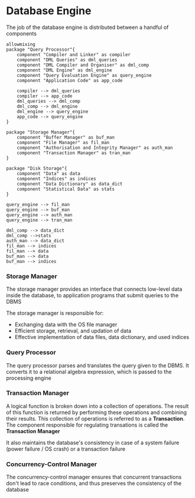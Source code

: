 # Database Engine
The job of the database engine is distributed between a handful of components

```plantuml
allowmixing
package "Query Processor"{
	component "Compiler and Linker" as compiler
	component "DML Queries" as dml_queries
	component "DML Compiler and Organiser" as dml_comp
	component "DML Engine" as dml_engine
	component "Query Evaluation Engine" as query_engine
	component "Application Code" as app_code

	compiler --> dml_queries
	compiler --> app_code
	dml_queries --> dml_comp
	dml_comp --> dml_engine
	dml_engine --> query_engine
	app_code --> query_engine
}

package "Storage Manager"{
	component "Buffer Manager" as buf_man
	component "File Manager" as fil_man
	component "Authorisation and Integrity Manager" as auth_man
	component "Transaction Manager" as tran_man
}

package "Disk Storage"{
	component "Data" as data
	component "Indices" as indices
	component "Data Dictionary" as data_dict
	component "Statistical Data" as stats
}

query_engine --> fil_man
query_engine --> buf_man
query_engine --> auth_man
query_engine --> tran_man

dml_comp --> data_dict
dml_comp -->stats
auth_man --> data_dict
fil_man --> indices
fil_man --> data
buf_man --> data
buf_man --> indices

```

### Storage Manager
The storage manager provides an interface that connects low-level data inside the database, to application programs that submit queries to the DBMS

The storage manager is responsible for:
* Exchanging data with the OS file manager
* Efficient storage, retrieval, and updation of data
* Effective implementation of data files, data dictionary, and used indices

### Query Processor
The query processor parses and translates the query given to the DBMS. It converts it to a relational algebra expression, which is passed to the processing engine

### Transaction Manager
A logical function is broken down into a collection of operations. The result of this function is returned by performing these operations and combining their results. This collection of operations is referred to as a **Transaction**. The component responsible for regulating transations is called the **Transaction Manager**

It also maintains the database's consistency in case of a system failure (power failure / OS crash) or a transaction failure

### Concurrency-Control Manager
The concurrency-control manager ensures that concurrent transactions don't lead to race conditions, and thus preserves the consistency of the database